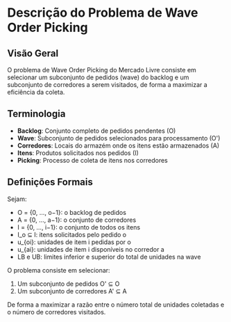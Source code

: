# Descrição do Problema de Wave Order Picking

## Visão Geral

O problema de Wave Order Picking do Mercado Livre consiste em selecionar um subconjunto de pedidos (wave) do backlog e um subconjunto de corredores a serem visitados, de forma a maximizar a eficiência da coleta.

## Terminologia

- **Backlog**: Conjunto completo de pedidos pendentes (O)
- **Wave**: Subconjunto de pedidos selecionados para processamento (O')
- **Corredores**: Locais do armazém onde os itens estão armazenados (A)
- **Itens**: Produtos solicitados nos pedidos (I)
- **Picking**: Processo de coleta de itens nos corredores

## Definições Formais

Sejam:
- O = {0, …, o−1}: o backlog de pedidos
- A = {0, …, a−1}: o conjunto de corredores
- I = {0, …, i−1}: o conjunto de todos os itens
- I_o ⊆ I: itens solicitados pelo pedido o
- u_{oi}: unidades de item i pedidas por o
- u_{ai}: unidades de item i disponíveis no corredor a
- LB e UB: limites inferior e superior do total de unidades na wave

O problema consiste em selecionar:
1. Um subconjunto de pedidos O' ⊆ O
2. Um subconjunto de corredores A' ⊆ A

De forma a maximizar a razão entre o número total de unidades coletadas e o número de corredores visitados.